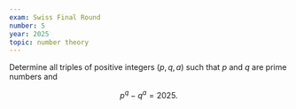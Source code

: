 ```yaml
---
exam: Swiss Final Round
number: 5
year: 2025
topic: number theory
---
```


Determine all triples of positive integers $(p, q, a)$ such that $p$ and $q$ are prime numbers and

$$p^q - q^a = 2025.$$
